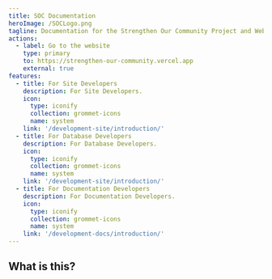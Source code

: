```yaml
---
title: SOC Documentation
heroImage: /SOCLogo.png
tagline: Documentation for the Strengthen Our Community Project and Website.
actions:
  - label: Go to the website
    type: primary
    to: https://strengthen-our-community.vercel.app
    external: true
features:
  - title: For Site Developers
    description: For Site Developers.
    icon:
      type: iconify
      collection: grommet-icons
      name: system
    link: '/development-site/introduction/'
  - title: For Database Developers
    description: For Database Developers.
    icon:
      type: iconify
      collection: grommet-icons
      name: system
    link: '/development-site/introduction/'
  - title: For Documentation Developers
    description: For Documentation Developers.
    icon:
      type: iconify
      collection: grommet-icons
      name: system
    link: '/development-docs/introduction/'
---
```

## What is this?
